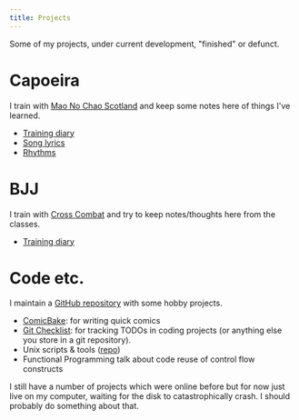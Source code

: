 ```yaml
---
title: Projects
---
```

Some of my projects, under current development, "finished" or defunct.

# Capoeira

I train with [Mao No Chao Scotland](http://www.maonochao.org) and keep
some notes here of things I've learned.

*   [Training diary](/pages/capoeira-training-diary.html)
*   [Song lyrics](/pages/capoeira-songs.html)
*   [Rhythms](/pages/capoeira-rhythms.html)

# BJJ

I train with [Cross Combat](http://crosscombat.co.uk) and try to keep notes/thoughts here from the classes.

*   [Training diary](/pages/bjj-training-diary.html)

# Code etc.

I maintain a [GitHub repository](http://github.com/dougalstanton) with
some hobby projects.

*   [ComicBake](/pages/comicbake.html): for writing quick comics
*   [Git Checklist](/pages/git-checklist.html): for tracking TODOs in
    coding projects (or anything else you store in a git repository).
*   Unix scripts & tools ([repo](http://github.com/dougalstanton/scripts))
*   Functional Programming talk about code reuse of control flow
    constructs

I still have a number of projects which were online before but for now
just live on my computer, waiting for the disk to catastrophically
crash. I should probably do something about that.
